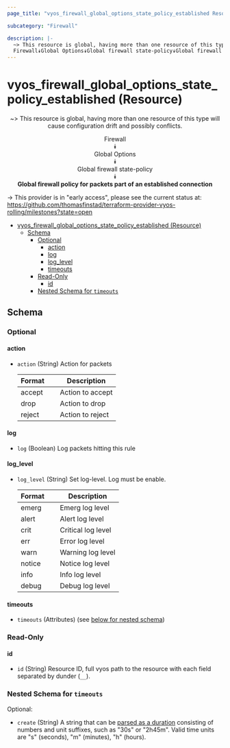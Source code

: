```yaml
---
page_title: "vyos_firewall_global_options_state_policy_established Resource - vyos"

subcategory: "Firewall"

description: |-
  ~> This resource is global, having more than one resource of this type will cause configuration drift and possibly conflicts.
  Firewall⯯Global Options⯯Global firewall state-policy⯯Global firewall policy for packets part of an established connection
---
```


# vyos_firewall_global_options_state_policy_established (Resource)
<center>

~> This resource is global, having more than one resource of this type will cause configuration drift and possibly conflicts.

Firewall  
⯯  
Global Options  
⯯  
Global firewall state-policy  
⯯  
**Global firewall policy for packets part of an established connection**


</center>

-> This provider is in "early access", please see the current status at: https://github.com/thomasfinstad/terraform-provider-vyos-rolling/milestones?state=open

<!--TOC-->

- [vyos_firewall_global_options_state_policy_established (Resource)](#vyos_firewall_global_options_state_policy_established-resource)
  - [Schema](#schema)
    - [Optional](#optional)
      - [action](#action)
      - [log](#log)
      - [log_level](#log_level)
      - [timeouts](#timeouts)
    - [Read-Only](#read-only)
      - [id](#id)
    - [Nested Schema for `timeouts`](#nested-schema-for-timeouts)

<!--TOC-->

<!-- schema generated by tfplugindocs -->
## Schema

### Optional

#### action
- `action` (String) Action for packets

    |  Format  &emsp;|  Description       |
    |----------|--------------------|
    |  accept  &emsp;|  Action to accept  |
    |  drop    &emsp;|  Action to drop    |
    |  reject  &emsp;|  Action to reject  |
#### log
- `log` (Boolean) Log packets hitting this rule
#### log_level
- `log_level` (String) Set log-level. Log must be enable.

    |  Format  &emsp;|  Description         |
    |----------|----------------------|
    |  emerg   &emsp;|  Emerg log level     |
    |  alert   &emsp;|  Alert log level     |
    |  crit    &emsp;|  Critical log level  |
    |  err     &emsp;|  Error log level     |
    |  warn    &emsp;|  Warning log level   |
    |  notice  &emsp;|  Notice log level    |
    |  info    &emsp;|  Info log level      |
    |  debug   &emsp;|  Debug log level     |
#### timeouts
- `timeouts` (Attributes) (see [below for nested schema](#nestedatt--timeouts))

### Read-Only

#### id
- `id` (String) Resource ID, full vyos path to the resource with each field separated by dunder (`__`).

<a id="nestedatt--timeouts"></a>
### Nested Schema for `timeouts`

Optional:

- `create` (String) A string that can be [parsed as a duration](https://pkg.go.dev/time#ParseDuration) consisting of numbers and unit suffixes, such as &#34;30s&#34; or &#34;2h45m&#34;. Valid time units are &#34;s&#34; (seconds), &#34;m&#34; (minutes), &#34;h&#34; (hours).
